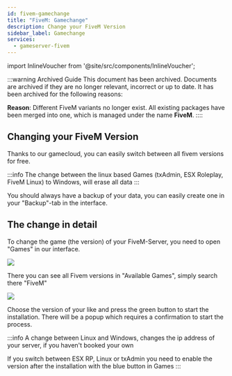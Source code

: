 ```yaml
---
id: fivem-gamechange
title: "FiveM: Gamechange"
description: Change your FiveM Version
sidebar_label: Gamechange
services:
  - gameserver-fivem
---
```


import InlineVoucher from '@site/src/components/InlineVoucher';



:::warning Archived Guide
This document has been archived. Documents are archived if they are no longer relevant, incorrect or up to date. It has been archived for the following reasons:

**Reason**: Different FiveM variants no longer exist. All existing packages have been merged into one, which is managed under the name **FiveM**. 
::::



<InlineVoucher />

## Changing your FiveM Version
Thanks to our gamecloud, you can easily switch between all fivem versions for free.

:::info
The change between the linux based Games (txAdmin, ESX Roleplay, FiveM Linux) to Windows, will erase all data
:::

You should always have a backup of your data, you can easily create one in your "Backup"-tab in the interface.

## The change in detail
To change the game (the version) of your FiveM-Server, you need to open "Games" in our interface.

![](https://screensaver01.zap-hosting.com/index.php/s/n82YtN2DEkAeNpq/preview)

There you can see all Fivem versions in "Available Games", simply search there "FiveM"

![](https://screensaver01.zap-hosting.com/index.php/s/drTykzYs2527b7D/preview)

Choose the version of your like and press the green button to start the installation. There will be a popup which requires a confirmation to start the process.

:::info
A change between Linux and Windows, changes the ip address of your server, if you haven't booked your own


If you switch between ESX RP, Linux or txAdmin you need to enable the version after the installation with the blue button in Games
:::

<InlineVoucher />
